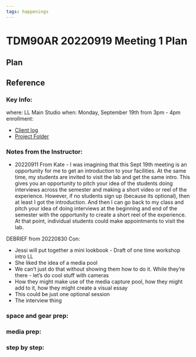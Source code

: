 ```yaml
---
tags: happenings
---
```


# TDM90AR 20220919 Meeting 1 Plan

## Plan 

## Reference

### Key Info: 
where: LL Main Studio
when: Monday, September 19th from 3pm - 4pm
enrollment: 

* [Client log](https://docs.google.com/document/d/1sSOS8sJk3mjCvpZpj9Szgw_EWMMHDdOFeY319U0d8KU/edit#)
* [Project Folder](https://drive.google.com/drive/folders/1_frlcOE1CqHpSrJ_9fSBX9hH1DKVgjD_)

### Notes from the Instructor:

* 20220911 From Kate - I was imagining that this Sept 19th meeting is an opportunity for me to get an introduction to your facilities. At the same time, my students are invited to visit the lab and get the same intro. This gives you an opportunity to pitch your idea of the students doing interviews across the semester and making a short video or reel of the experience.
However, if no students sign up (because its optional), then at least I got the introduction. And then I can go back to my class and pitch your idea of doing interviews at the beginning and end of the semester with the opportunity to create a short reel of the experience. At that point, individual students could make appointments to visit the lab.

DEBRIEF from 20220830 Con:
* Jessi will put together a mini lookbook - Draft of one time workshop intro LL
* She liked the idea of a media pool
* We can’t just do that without showing them how to do it. While they’re there - let’s do cool stuff with cameras
* How they might make use of the media capture pool, how they might add to it, how they might create a visual essay 
* This could be just one optional session
* The interview thing


### space and gear prep:

### media prep:

### step by step: